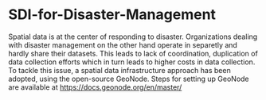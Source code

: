 # SDI-for-Disaster-Management
Spatial data is at the center of responding to disaster. Organizations dealing with disaster management on the other hand operate in separetly and hardly share their datasets.
This leads to lack of coordination, duplication of data collection efforts which in turn leads to higher costs in data collection.
To tackle this issue, a spatial data infrastructure approach has been adopted, using the open-source GeoNode. 
Steps for setting up GeoNode are available at https://docs.geonode.org/en/master/
